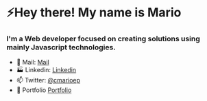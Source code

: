 <h1 align="left">⚡Hey there! My name is Mario</h1>
<h3 align="left">I'm a Web developer focused on creating solutions using mainly Javascript technologies.</h3>

- 💌 Mail: [Mail](https://www.linkedin.com/in/cmarioep/)
- 🏭 Linkedin: [Linkedin](https://www.linkedin.com/in/cmarioep/)
- 📫 Twitter: [@cmarioep](https://twitter.com/cmarioep)
- 🚀 Portfolio [Portfolio]()



